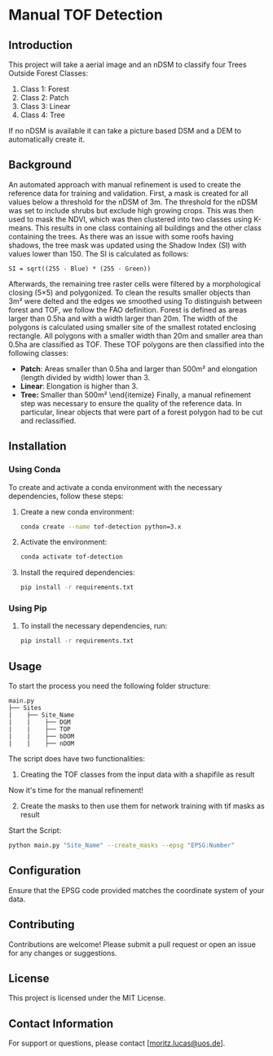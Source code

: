 # Manual TOF Detection

## Introduction

This project will take a aerial image and an nDSM to classify four Trees Outside Forest Classes:
1. Class 1: Forest
2. Class 2: Patch
3. Class 3: Linear
4. Class 4: Tree

If no nDSM is available it can take a picture based DSM and a DEM to automatically create it.

## Background

An automated approach with manual refinement is used to create the reference data for training and validation. First, a mask is created for all values below a threshold for the nDSM of 3m. The threshold for the nDSM was set to include shrubs but exclude high growing crops. This was then used to mask the NDVI, which was then clustered into two classes using K-means. This results in one class containing all buildings and the other class containing the trees. As there was an issue with some roofs having shadows, the tree mask was updated using the Shadow Index (SI) with values lower than 150. The SI is calculated as follows:

```
SI = sqrt((255 - Blue) * (255 - Green))
```
Afterwards, the remaining tree raster cells were filtered by a morphological closing (5×5) and polygonized. To clean the results smaller objects than 3m² were delted and the edges we smoothed using To distinguish between forest and TOF, we follow the FAO definition. Forest is defined as areas larger than 0.5ha and with a width larger than 20m. The width of the polygons is calculated using smaller site of the smallest rotated enclosing rectangle. All polygons with a smaller width than 20m and smaller area than 0.5ha are classified as TOF.
These TOF polygons are then classified into the following classes:
- **Patch**: Areas smaller than 0.5ha and larger than 500m² and elongation (length divided by width) lower than 3.
- **Linear**: Elongation is higher than 3.
- **Tree:** Smaller than 500m²
\end{itemize}
Finally, a manual refinement step was necessary to ensure the quality of the reference data. In particular, linear objects that were part of a forest polygon had to be cut and reclassified.

## Installation

### Using Conda

To create and activate a conda environment with the necessary dependencies, follow these steps:

1. Create a new conda environment:
    ```bash
    conda create --name tof-detection python=3.x
    ```

2. Activate the environment:
    ```bash
    conda activate tof-detection
    ```

3. Install the required dependencies:
    ```bash
    pip install -r requirements.txt
    ```

### Using Pip

1. To install the necessary dependencies, run:
    ```bash
    pip install -r requirements.txt
    ```

## Usage

To start the process you need the following folder structure:

```
main.py
├── Sites
|    ├── Site_Name
|    |    ├── DGM
|    |    ├── TOP
|    |    ├── bDOM
|    |    ├── nDOM
```

The script does have two functionalities:
1. Creating the TOF classes from the input data with a shapifile as result

Now it's time for the manual refinement!

2. Create the masks to then use them for network training with tif masks as result

Start the Script: 
```bash
python main.py "Site_Name" --create_masks --epsg "EPSG:Number"
```

## Configuration
Ensure that the EPSG code provided matches the coordinate system of your data.

## Contributing
Contributions are welcome! Please submit a pull request or open an issue for any changes or suggestions.

## License
This project is licensed under the MIT License.

## Contact Information
For support or questions, please contact [moritz.lucas@uos.de].